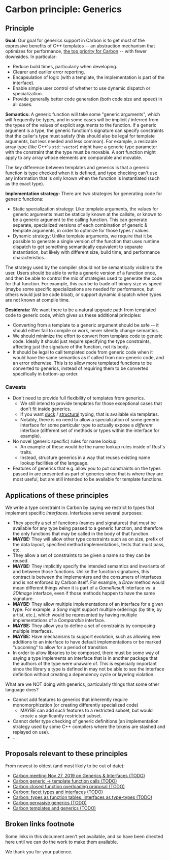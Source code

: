 <!--
Part of the Carbon Language, under the Apache License v2.0 with LLVM Exceptions.
See /LICENSE for license information.
SPDX-License-Identifier: Apache-2.0 WITH LLVM-exception
-->

# Carbon principle: Generics

## Principle

**Goal:** Our goal for generics support in Carbon is to get most of the expressive benefits of C++ templates -- an abstraction mechanism that optimizes for performance, [the top priority for Carbon](https://docs.google.com/document/d/1MJvVIDXQrhIj6hZ7NwMDbDch9XLO2VaYrGq29E57meU/edit#heading=h.hntrglpoczk) -- with fewer downsides. In particular:

- Reduce build times, particularly when developing.
- Clearer and earlier error reporting.
- Encapsulation of logic (with a template, the implementation is part of the interface).
- Enable simple user control of whether to use dynamic dispatch or specialization.
- Provide generally better code generation (both code size and speed) in all cases.

**Semantics:** A generic function will take some "generic arguments", which will frequently be types, and in some cases will be implicit / inferred from the types of the values of explicit arguments to the function. If a generic argument is a type, the generic function's signature can specify constraints that the caller's type must satisfy (this should also be legal for template arguments, but less needed and less common). For example, a resizable array type (like C++'s `std::vector`) might have a generic type parameter with the constraint that the type must be movable. A sort function might apply to any array whose elements are comparable and movable.

The key difference between templates and generics is that a generic function is type checked when it is defined, and type checking can't use any information that is only known when the function is instantiated (such as the exact type).

**Implementation strategy:** There are two strategies for generating code for generic functions:

- Static specialization strategy: Like template arguments, the values for generic arguments must be statically known at the callsite, or known to be a generic argument to the calling function. This can generate separate, specialized versions of each combination of generic & template arguments, in order to optimize for those types / values.
- Dynamic strategy: Unlike template arguments, we require that it be possible to generate a single version of the function that uses runtime dispatch to get something semantically equivalent to separate instantiation, but likely with different size, build time, and performance characteristics.

The strategy used by the compiler should not be semantically visible to the user. Users should be able to write a generic version of a function once, and then be able to control the mix of strategies used to generate the code for that function. For example, this can be to trade off binary size vs speed (maybe some specific specializations are needed for performance, but others would just be code bloat), or support dynamic dispatch when types are not known at compile time.

**Desiderata:** We want there to be a natural upgrade path from templated code to generic code, which gives us these additional principles:

- Converting from a template to a generic argument should be safe -- it should either fail to compile or work, never silently change semantics.
- We should minimize the effort to convert from template code to generic code. Ideally it should just require specifying the type constraints, affecting just the signature of the function, not its body.
- It should be legal to call templated code from generic code when it would have the same semantics as if called from non-generic code, and an error otherwise. This is to allow more templated functions to be converted to generics, instead of requiring them to be converted specifically in bottom-up order.

### Caveats

- Don't need to provide full flexibility of templates from generics.
  - We still intend to provide templates for those exceptional cases that don't fit inside generics.
  - If you want [duck](https://en.wikipedia.org/wiki/Duck_typing) / [structural](https://en.wikipedia.org/wiki/Structural_type_system) typing, that is available via templates.
  - Notably, there is no need to allow a specialization of some generic interface for some particular type to actually expose a _different_ interface (different set of methods or types within the interface for example).
- No novel (generic specific) rules for name lookup.
  - An example of these would be the name lookup rules inside of Rust's traits.
  - Instead, structure generics in a way that reuses existing name lookup facilities of the language.
- Features of generics that e.g. allow you to put constraints on the types passed in are presented as part of generics since that is where they are most useful, but are still intended to be available for template functions.

## Applications of these principles

We write a type constraint in Carbon by saying we restrict to types that implement specific _Interfaces_. Interfaces serve several purposes:

- They specify a set of functions (names and signatures) that must be available for any type being passed to a generic function, and therefore the only functions that may be called in the body of that function.
- **MAYBE:** They will allow other type constraints such as on size, prefix of the data layout, specified method implementations, tests that must pass, etc.
- They allow a set of constraints to be given a name so they can be reused.
- **MAYBE:** They implicitly specify the intended semantics and invariants of and between those functions. Unlike the function signatures, this contract is between the implementers and the consumers of interfaces and is not enforced by Carbon itself. For example, a _Draw_ method would mean different things when it is part of a _GameResult_ interface vs. a _2DImage_ interface, even if those methods happen to have the same signature.
- **MAYBE:** They allow multiple implementations of an interface for a given type. For example, a _Song_ might support multiple orderings (by title, by artist, etc.), which would be represented by having multiple implementations of a _Comparable_ interface.
- **MAYBE:** They allow you to define a set of constraints by composing multiple interfaces.
- **MAYBE:** Have mechanisms to support evolution, such as allowing new additions to an interface to have default implementations or be marked "upcoming" to allow for a period of transition.
- In order to allow libraries to be composed, there must be some way of saying a type implements an interface that is in another package that the authors of the type were unaware of. This is especially important since the library a type is defined in may not be able to see the interface definition without creating a dependency cycle or layering violation.

What are we NOT doing with generics, particularly things that some other language does?

- Cannot add features to generics that inherently require monomorphization (or creating differently specialized code)
  - MAYBE can add such features to a restricted subset, but would create a significantly restricted subset.
- Cannot defer type checking of generic definitions (an implementation strategy used by some C++ compilers where the tokens are stashed and replayed on use).
- ...

## Proposals relevant to these principles

From newest to oldest (and most likely to be out of date):

- [Carbon meeting Nov 27, 2019 on Generics & Interfaces (TODO)](#broken-links-footnote)<!-- T:Carbon meeting Nov 27, 2019 on Generics & Interfaces -->
- [Carbon generic -> template function calls (TODO)](#broken-links-footnote)<!-- T:Carbon generic -> template function calls -->
- [Carbon closed function overloading proposal (TODO)](#broken-links-footnote)<!-- T:Carbon closed function overloading proposal -->
- [Carbon: facet types and interfaces (TODO)](#broken-links-footnote)<!-- T:Carbon: facet types and interfaces --><!-- A:#heading=h.cg5jp928f02n -->
- [Carbon: types as function tables, interfaces as type-types (TODO)](#broken-links-footnote)<!-- T:Carbon: types as function tables, interfaces as type-types -->
- [Carbon pervasive generics (TODO)](#broken-links-footnote)<!-- T:Carbon pervasive generics -->
- [Carbon templates and generics (TODO)](#broken-links-footnote)<!-- T:Carbon templates and generics -->

## Broken links footnote

Some links in this document aren't yet available,
and so have been directed here until we can do the
work to make them available.

We thank you for your patience.
